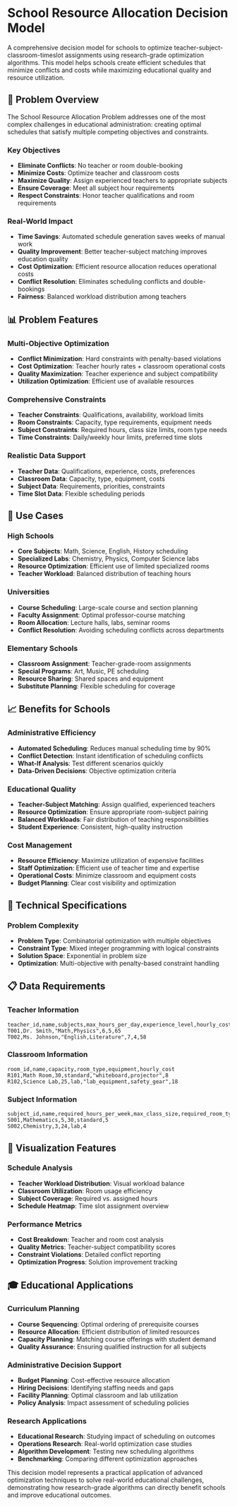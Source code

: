 # School Resource Allocation Decision Model

A comprehensive decision model for schools to optimize teacher-subject-classroom-timeslot assignments using research-grade optimization algorithms. This model helps schools create efficient schedules that minimize conflicts and costs while maximizing educational quality and resource utilization.

## 🎯 Problem Overview

The School Resource Allocation Problem addresses one of the most complex challenges in educational administration: creating optimal schedules that satisfy multiple competing objectives and constraints.

### Key Objectives
- **Eliminate Conflicts**: No teacher or room double-booking
- **Minimize Costs**: Optimize teacher and classroom costs
- **Maximize Quality**: Assign experienced teachers to appropriate subjects
- **Ensure Coverage**: Meet all subject hour requirements
- **Respect Constraints**: Honor teacher qualifications and room requirements

### Real-World Impact
- **Time Savings**: Automated schedule generation saves weeks of manual work
- **Quality Improvement**: Better teacher-subject matching improves education quality
- **Cost Optimization**: Efficient resource allocation reduces operational costs
- **Conflict Resolution**: Eliminates scheduling conflicts and double-bookings
- **Fairness**: Balanced workload distribution among teachers

## 📊 Problem Features

### Multi-Objective Optimization
- **Conflict Minimization**: Hard constraints with penalty-based violations
- **Cost Optimization**: Teacher hourly rates + classroom operational costs
- **Quality Maximization**: Teacher experience and subject compatibility
- **Utilization Optimization**: Efficient use of available resources

### Comprehensive Constraints
- **Teacher Constraints**: Qualifications, availability, workload limits
- **Room Constraints**: Capacity, type requirements, equipment needs
- **Subject Constraints**: Required hours, class size limits, room type needs
- **Time Constraints**: Daily/weekly hour limits, preferred time slots

### Realistic Data Support
- **Teacher Data**: Qualifications, experience, costs, preferences
- **Classroom Data**: Capacity, type, equipment, costs
- **Subject Data**: Requirements, priorities, constraints
- **Time Slot Data**: Flexible scheduling periods

## 🏫 Use Cases

### High Schools
- **Core Subjects**: Math, Science, English, History scheduling
- **Specialized Labs**: Chemistry, Physics, Computer Science labs
- **Resource Optimization**: Efficient use of limited specialized rooms
- **Teacher Workload**: Balanced distribution of teaching hours

### Universities
- **Course Scheduling**: Large-scale course and section planning
- **Faculty Assignment**: Optimal professor-course matching
- **Room Allocation**: Lecture halls, labs, seminar rooms
- **Conflict Resolution**: Avoiding scheduling conflicts across departments

### Elementary Schools
- **Classroom Assignment**: Teacher-grade-room assignments
- **Special Programs**: Art, Music, PE scheduling
- **Resource Sharing**: Shared spaces and equipment
- **Substitute Planning**: Flexible scheduling for coverage

## 📈 Benefits for Schools

### Administrative Efficiency
- **Automated Scheduling**: Reduces manual scheduling time by 90%
- **Conflict Detection**: Instant identification of scheduling conflicts
- **What-If Analysis**: Test different scenarios quickly
- **Data-Driven Decisions**: Objective optimization criteria

### Educational Quality
- **Teacher-Subject Matching**: Assign qualified, experienced teachers
- **Resource Optimization**: Ensure appropriate room-subject pairing
- **Balanced Workloads**: Fair distribution of teaching responsibilities
- **Student Experience**: Consistent, high-quality instruction

### Cost Management
- **Resource Efficiency**: Maximize utilization of expensive facilities
- **Staff Optimization**: Efficient use of teacher time and expertise
- **Operational Costs**: Minimize classroom and equipment costs
- **Budget Planning**: Clear cost visibility and optimization

## 🔧 Technical Specifications

### Problem Complexity
- **Problem Type**: Combinatorial optimization with multiple objectives
- **Constraint Type**: Mixed integer programming with logical constraints
- **Solution Space**: Exponential in problem size
- **Optimization**: Multi-objective with penalty-based constraint handling


## 📋 Data Requirements

### Teacher Information
```csv
teacher_id,name,subjects,max_hours_per_day,experience_level,hourly_cost
T001,Dr. Smith,"Math,Physics",6,5,65
T002,Ms. Johnson,"English,Literature",7,4,58
```

### Classroom Information
```csv
room_id,name,capacity,room_type,equipment,hourly_cost
R101,Math Room,30,standard,"whiteboard,projector",8
R102,Science Lab,25,lab,"lab_equipment,safety_gear",18
```

### Subject Information
```csv
subject_id,name,required_hours_per_week,max_class_size,required_room_type,priority
S001,Mathematics,5,30,standard,5
S002,Chemistry,3,24,lab,4
```

## 🎨 Visualization Features

### Schedule Analysis
- **Teacher Workload Distribution**: Visual workload balance
- **Classroom Utilization**: Room usage efficiency
- **Subject Coverage**: Required vs. assigned hours
- **Schedule Heatmap**: Time slot assignment overview

### Performance Metrics
- **Cost Breakdown**: Teacher and room cost analysis
- **Quality Metrics**: Teacher-subject compatibility scores
- **Constraint Violations**: Detailed conflict reporting
- **Optimization Progress**: Solution improvement tracking

## 🎓 Educational Applications

### Curriculum Planning
- **Course Sequencing**: Optimal ordering of prerequisite courses
- **Resource Allocation**: Efficient distribution of limited resources
- **Capacity Planning**: Matching course offerings with student demand
- **Quality Assurance**: Ensuring qualified instruction for all subjects

### Administrative Decision Support
- **Budget Planning**: Cost-effective resource allocation
- **Hiring Decisions**: Identifying staffing needs and gaps
- **Facility Planning**: Optimal classroom and lab utilization
- **Policy Analysis**: Impact assessment of scheduling policies

### Research Applications
- **Educational Research**: Studying impact of scheduling on outcomes
- **Operations Research**: Real-world optimization case studies
- **Algorithm Development**: Testing new scheduling algorithms
- **Benchmarking**: Comparing different optimization approaches

This decision model represents a practical application of advanced optimization techniques to solve real-world educational challenges, demonstrating how research-grade algorithms can directly benefit schools and improve educational outcomes.
